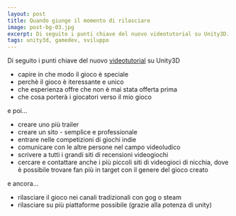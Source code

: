 ```yaml
---
layout: post
title: Quando giunge il momento di rilasciare
image: post-bg-03.jpg
excerpt: Di seguito i punti chiave del nuovo videotutorial su Unity3D...
tags: unity3d, gamedev, sviluppo
---
```


Di seguito i punti chiave del nuovo [videotutorial](http://unity3d.com/learn/tutorials/modules/beginner/your-first-game/how-to-market-your-game) su Unity3D

* capire in che modo il gioco è speciale
* perchè il gioco è iteressante e unico
* che esperienza offre che non è mai stata offerta prima
* che cosa porterà i giocatori verso il mio gioco

e poi...

* creare uno più trailer
* creare un sito - semplice e professionale
* entrare nelle competizioni di giochi indie
* comunicare con le altre persone nel campo videoludico
* scrivere a tutti i grandi siti di recensioni videogiochi
* cercare e contattare anche i più piccoli siti di videogioci di nicchia, dove è possibile trovare fan più in target con il genere del gioco creato

e ancora...

* rilasciare il gioco nei canali tradizionali con gog o steam
* rilasciare su più piattaforme possibile (grazie alla potenza di unity)
